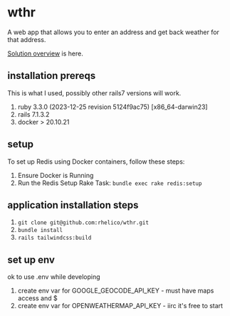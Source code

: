 # wthr
A web app that allows you to enter an address and get back weather for that address. 

[Solution overview](solution-overview.md) is here.

## installation prereqs
This is what I used, possibly other rails7 versions will work.
1. ruby 3.3.0 (2023-12-25 revision 5124f9ac75) [x86_64-darwin23]
1. rails 7.1.3.2
1. docker > 20.10.21

## setup 

To set up Redis using Docker containers, follow these steps:

1. Ensure Docker is Running
2. Run the Redis Setup Rake Task: ```bundle exec rake redis:setup```

## application installation steps

1. `git clone git@github.com:rhelico/wthr.git`
1. `bundle install`
1. `rails tailwindcss:build` 

## set up env
ok to use .env while developing 
1. create env var for GOOGLE_GEOCODE_API_KEY - must have maps access and $
1. create env var for OPENWEATHERMAP_API_KEY - iirc it's free to start

